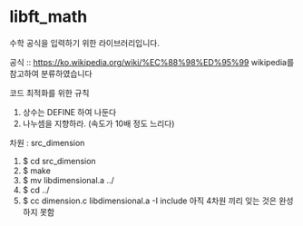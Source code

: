 # libft_math

수학 공식을 입력하기 위한 라이브러리입니다.

공식 :: https://ko.wikipedia.org/wiki/%EC%88%98%ED%95%99
wikipedia를 참고하여 분류하였습니다

코드 최적화를 위한 규칙
1. 상수는 DEFINE 하여 나둔다
2. 나누셈을 지향하라. (속도가 10배 정도 느리다)


차원 : src_dimension
1. $ cd src_dimension
2. $ make
3. $ mv libdimensional.a ../
4. $ cd ../
5. $ cc dimension.c libdimensional.a -I include
아직 4차원 끼리 잊는 것은 완성하지 못함